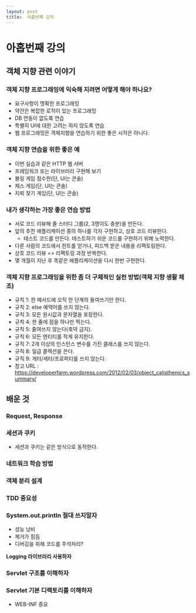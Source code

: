 ```yaml
---
layout: post
title:  아홉번째 강의
---
```


아홉번째 강의
=============

객체 지향 관련 이야기
---------------------

### 객체 지향 프로그래밍에 익숙해 지려면 어떻게 해야 하나요?

-	요구사항이 명확한 프로그래밍
-	약간은 복잡한 로직이 있는 프로그래밍
-	DB 연동이 없도록 연습
-	특별히 UI에 대한 고려는 하지 않도록 연습
-	웹 프로그래밍은 객체지향을 연습하기 위한 좋은 시작은 아니다.

### 객체 지향 연습을 위한 좋은 예

-	이번 실습과 같은 HTTP 웹 서버
-	프레임워크 또는 라이브러리 구현해 보기
-	볼링 게임 점수판(단, UI는 콘솔)
-	체스 게임(단, UI는 콘솔)
-	지뢰 찾기 게임(단, UI는 콘솔)

### 내가 생각하는 가장 좋은 연습 방법

-	서로 코드 리뷰해 줄 스터디 그룹(2, 3명이도 충분)을 만든다.
-	앞의 추천 애플리케이션 중의 하나를 각자 구현하고, 상호 코드 리뷰한다.
	-	테스트 코드를 만든다. 테스트하기 쉬운 코드를 구현하기 위해 노력한다.
-	다른 사람의 코드에서 힌트를 얻거나, 피드백 받은 내용을 리팩토링한다.
-	상호 코드 리뷰 => 리팩토링 과정 반복한다.
-	몇 개월이 지난 후 똑같은 애플리케이션을 다시 한번 구현한다.

### 객체 지향 프로그래밍을 위한 좀 더 구체적인 실천 방법(객체 지향 생활 체조)

-	규칙 1: 한 메서드에 오직 한 단계의 들여쓰기만 한다.
-	규칙 2: else 예약어를 쓰지 않는다.
-	규칙 3: 모든 원시값과 문자열을 포장한다.
-	규칙 4: 한 줄에 점을 하나만 찍는다.
-	규칙 5: 줄여쓰지 않는다(축약 금지).
-	규칙 6: 모든 엔티티를 작게 유지한다.
-	규칙 7: 2개 이상의 인스턴스 변수를 가진 클래스를 쓰지 않는다.
-	규칙 8: 일급 콜렉션을 쓴다.
-	규칙 9: 게터/세터/프로퍼티를 쓰지 않는다.
-	참고 URL : https://developerfarm.wordpress.com/2012/02/03/object_calisthenics_summary/

배운 것
-------

### Request, Response

### 세션과 쿠키

-	세션과 쿠키는 같은 방식으로 동작한다.

### 네트워크 학습 방법

### 객체 분리 설계

### TDD 중요성

### System.out.println 절대 쓰지말자

-	성능 낭비
-	제거가 힘듬
-	디버깅을 위해 코드를 주석처리?

**Logging 라이브러리 사용하자**

### Servlet 구조를 이해하자

### Servlet 기본 디렉토리를 이해하자

- WEB-INF 중요
